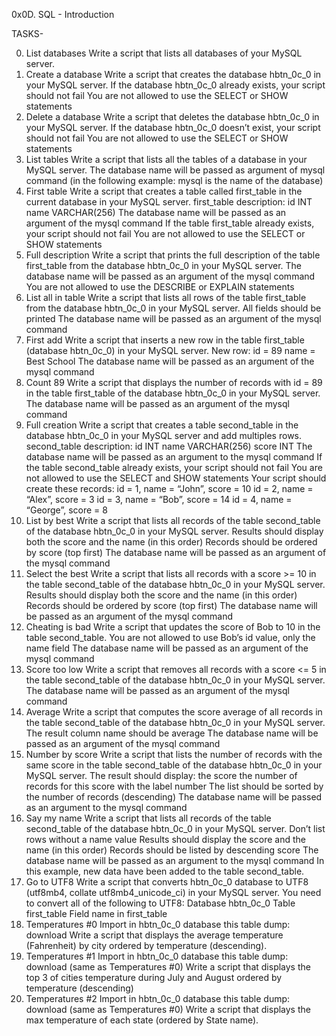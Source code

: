 0x0D. SQL - Introduction

TASKS-

0. List databases
Write a script that lists all databases of your MySQL server.
1. Create a database
Write a script that creates the database hbtn_0c_0 in your MySQL server.
If the database hbtn_0c_0 already exists, your script should not fail
You are not allowed to use the SELECT or SHOW statements
2. Delete a database
Write a script that deletes the database hbtn_0c_0 in your MySQL server.
If the database hbtn_0c_0 doesn’t exist, your script should not fail
You are not allowed to use the SELECT or SHOW statements
3. List tables
Write a script that lists all the tables of a database in your MySQL server.
The database name will be passed as argument of mysql command (in the following example: mysql is the name of the database)
4. First table
Write a script that creates a table called first_table in the current database in your MySQL server.
first_table description:
id INT
name VARCHAR(256)
The database name will be passed as an argument of the mysql command
If the table first_table already exists, your script should not fail
You are not allowed to use the SELECT or SHOW statements
5. Full description
Write a script that prints the full description of the table first_table from the database hbtn_0c_0 in your MySQL server.
The database name will be passed as an argument of the mysql command
You are not allowed to use the DESCRIBE or EXPLAIN statements
6. List all in table
Write a script that lists all rows of the table first_table from the database hbtn_0c_0 in your MySQL server.
All fields should be printed
The database name will be passed as an argument of the mysql command
7. First add
Write a script that inserts a new row in the table first_table (database hbtn_0c_0) in your MySQL server.
New row:
id = 89
name = Best School
The database name will be passed as an argument of the mysql command
8. Count 89
Write a script that displays the number of records with id = 89 in the table first_table of the database hbtn_0c_0 in your MySQL server.
The database name will be passed as an argument of the mysql command
9. Full creation
Write a script that creates a table second_table in the database hbtn_0c_0 in your MySQL server and add multiples rows.
second_table description:
id INT
name VARCHAR(256)
score INT
The database name will be passed as an argument to the mysql command
If the table second_table already exists, your script should not fail
You are not allowed to use the SELECT and SHOW statements
Your script should create these records:
id = 1, name = “John”, score = 10
id = 2, name = “Alex”, score = 3
id = 3, name = “Bob”, score = 14
id = 4, name = “George”, score = 8
10. List by best
Write a script that lists all records of the table second_table of the database hbtn_0c_0 in your MySQL server.
Results should display both the score and the name (in this order)
Records should be ordered by score (top first)
The database name will be passed as an argument of the mysql command
11. Select the best
Write a script that lists all records with a score >= 10 in the table second_table of the database hbtn_0c_0 in your MySQL server.
Results should display both the score and the name (in this order)
Records should be ordered by score (top first)
The database name will be passed as an argument of the mysql command
12. Cheating is bad
Write a script that updates the score of Bob to 10 in the table second_table.
You are not allowed to use Bob’s id value, only the name field
The database name will be passed as an argument of the mysql command
13. Score too low
Write a script that removes all records with a score <= 5 in the table second_table of the database hbtn_0c_0 in your MySQL server.
The database name will be passed as an argument of the mysql command
14. Average
Write a script that computes the score average of all records in the table second_table of the database hbtn_0c_0 in your MySQL server.
The result column name should be average
The database name will be passed as an argument of the mysql command
15. Number by score
Write a script that lists the number of records with the same score in the table second_table of the database hbtn_0c_0 in your MySQL server.
The result should display:
the score
the number of records for this score with the label number
The list should be sorted by the number of records (descending)
The database name will be passed as an argument to the mysql command
16. Say my name
Write a script that lists all records of the table second_table of the database hbtn_0c_0 in your MySQL server.
Don’t list rows without a name value
Results should display the score and the name (in this order)
Records should be listed by descending score
The database name will be passed as an argument to the mysql command
In this example, new data have been added to the table second_table.
17. Go to UTF8
Write a script that converts hbtn_0c_0 database to UTF8 (utf8mb4, collate utf8mb4_unicode_ci) in your MySQL server.
You need to convert all of the following to UTF8:
Database hbtn_0c_0
Table first_table
Field name in first_table
18. Temperatures #0
Import in hbtn_0c_0 database this table dump: download
Write a script that displays the average temperature (Fahrenheit) by city ordered by temperature (descending).
19. Temperatures #1
Import in hbtn_0c_0 database this table dump: download (same as Temperatures #0)
Write a script that displays the top 3 of cities temperature during July and August ordered by temperature (descending)
20. Temperatures #2
Import in hbtn_0c_0 database this table dump: download (same as Temperatures #0)
Write a script that displays the max temperature of each state (ordered by State name).
